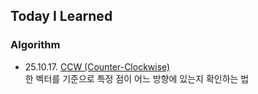 ## Today I Learned

### Algorithm
- 25.10.17. [CCW (Counter-Clockwise)](https://github.com/r3j0/TIL/blob/main/Algorithm/algo_20251017_ccw.md)  
한 벡터를 기준으로 특정 점이 어느 방향에 있는지 확인하는 법 
